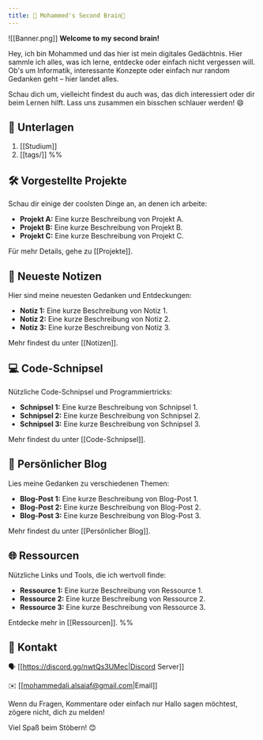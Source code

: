 ```yaml
---
title: 🌳 Mohammed's Second Brain🧠
---
```

![[Banner.png]]
**Welcome to my second brain!**

Hey, ich bin Mohammed und das hier ist mein digitales Gedächtnis. Hier sammle ich alles, was ich lerne, entdecke oder einfach nicht vergessen will. Ob's um Informatik, interessante Konzepte oder einfach nur random Gedanken geht – hier landet alles.

Schau dich um, vielleicht findest du auch was, das dich interessiert oder dir beim Lernen hilft. Lass uns zusammen ein bisschen schlauer werden! 😄

## 📂 Unterlagen

1. [[Studium]]
3. [[tags/]]
%%
## 🛠️ Vorgestellte Projekte
Schau dir einige der coolsten Dinge an, an denen ich arbeite:

- **Projekt A:** Eine kurze Beschreibung von Projekt A.
- **Projekt B:** Eine kurze Beschreibung von Projekt B.
- **Projekt C:** Eine kurze Beschreibung von Projekt C.

Für mehr Details, gehe zu [[Projekte]].

## 📝 Neueste Notizen
Hier sind meine neuesten Gedanken und Entdeckungen:

- **Notiz 1:** Eine kurze Beschreibung von Notiz 1.
- **Notiz 2:** Eine kurze Beschreibung von Notiz 2.
- **Notiz 3:** Eine kurze Beschreibung von Notiz 3.

Mehr findest du unter [[Notizen]].

## 💻 Code-Schnipsel
Nützliche Code-Schnipsel und Programmiertricks:

- **Schnipsel 1:** Eine kurze Beschreibung von Schnipsel 1.
- **Schnipsel 2:** Eine kurze Beschreibung von Schnipsel 2.
- **Schnipsel 3:** Eine kurze Beschreibung von Schnipsel 3.

Mehr findest du unter [[Code-Schnipsel]].

## 📝 Persönlicher Blog
Lies meine Gedanken zu verschiedenen Themen:

- **Blog-Post 1:** Eine kurze Beschreibung von Blog-Post 1.
- **Blog-Post 2:** Eine kurze Beschreibung von Blog-Post 2.
- **Blog-Post 3:** Eine kurze Beschreibung von Blog-Post 3.

Mehr findest du unter [[Persönlicher Blog]].

## 🌐 Ressourcen
Nützliche Links und Tools, die ich wertvoll finde:

- **Ressource 1:** Eine kurze Beschreibung von Ressource 1.
- **Ressource 2:** Eine kurze Beschreibung von Ressource 2.
- **Ressource 3:** Eine kurze Beschreibung von Ressource 3.

Entdecke mehr in [[Ressourcen]].
%%
## 📧 Kontakt

🗣️ [[https://discord.gg/nwtQs3UMec|Discord Server]]

✉️ [[mohammedali.alsaiaf@gmail.com|Email]]


Wenn du Fragen, Kommentare oder einfach nur Hallo sagen möchtest, zögere nicht, dich zu melden!

Viel Spaß beim Stöbern! 😊